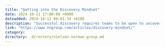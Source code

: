 ```yaml
---
title: "Getting into the Discovery Mindset"
date: 2024-10-11 17:00:00 +0000
dateadded: 2024-10-12 00:01:34 +0100
description: "Successful discovery requires teams to be open to uncovering “unknown unknowns.” Center your discovery efforts around problems rather than solutions."
link: "https://www.nngroup.com/articles/discovery-mindset/"
category:
directory: _directory/nielsen-norman-group.md
---
```

